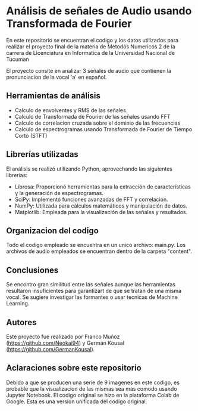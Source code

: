 # Análisis de señales de Audio usando Transformada de Fourier
En este repositorio se encuentran el codigo y los datos utilizados para realizar el proyecto final de la materia de Metodos Numericos 2 de la carrera de Licenciatura en Informatica de la Universidad Nacional de Tucuman

El proyecto consite en analizar 3 señales de audio que contienen la pronunciacion de la vocal 'a' en español.

## Herramientas de análisis
* Calculo de envolventes y RMS de las señales
* Calculo de Transformada de Fourier de las señales usando FFT
* Calculo de correlacion cruzada sobre el dominio de las frecuencias
* Calculo de espectrogramas usando Transformada de Fourier de Tiempo Corto (STFT)

## Librerías utilizadas
El análisis se realizó utilizando Python, aprovechando las siguientes librerías:
* Librosa: Proporcionó herramientas para la extracción de características y la generación de espectrogramas.
* SciPy: Implementó funciones avanzadas de FFT y correlación.
* NumPy: Utilizada para cálculos matemáticos y manipulación de datos.
* Matplotlib: Empleada para la visualización de las señales y resultados.

## Organizacion del codigo
Todo el codigo empleado se encuentra en un unico archivo: main.py. Los archivos de audio empleados se encuentran dentro de la carpeta "content".

## Conclusiones
Se encontro gran similitud entre las señales aunque las herramientas resultaron insuficientes para garantizart de que se tratan de una misma vocal. Se sugiere investigar las formantes o usar tecnicas de Machine Learning.

## Autores
Este proyecto fue realizado por Franco Muñoz (https://github.com/Neokai94) y Germán Kousal (https://github.com/GermanKousal).

## Aclaraciones sobre este repositorio
Debido a que se producen una serie de 9 imagenes en este codigo, es probable que la visualizacion de las mismas sea mas comodo usando Jupyter Notebook. El codigo original se hizo en la plataforma Colab de Google. Esta es una version unificada del codigo original.